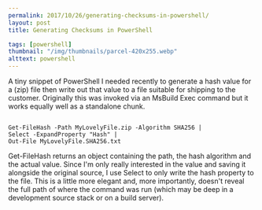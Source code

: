 ```yaml
---
permalink: 2017/10/26/generating-checksums-in-powershell/
layout: post
title: Generating Checksums in PowerShell

tags: [powershell]
thumbnail: "/img/thumbnails/parcel-420x255.webp"
alttext: powershell
---
```


A tiny snippet of PowerShell I needed recently to generate a hash value for a (zip) file
then write out that value to a file suitable for shipping to the customer. Originally
this was invoked via an MsBuild Exec command but it works equally well as a standalone
chunk.

```

Get-FileHash -Path MyLovelyFile.zip -Algorithm SHA256 |
Select -ExpandProperty "Hash" |
Out-File MyLovelyFile.SHA256.txt

```

Get-FileHash returns an object containing the path, the hash algorithm and the actual
value. Since I'm only really interested in the value and saving it alongside the
original source, I use Select to only write the hash property to the file. This is a
little more elegant and, more importantly, doesn't reveal the full path of where the
command was run (which may be deep in a development source stack or on a build server).
